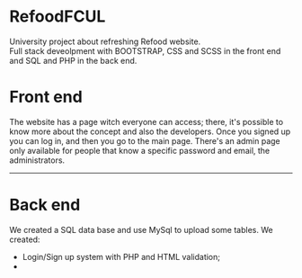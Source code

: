 # RefoodFCUL
University project about refreshing Refood website.<br>
Full stack deveolpment with BOOTSTRAP, CSS and SCSS in the front end and SQL and PHP in the back end.

# Front end
The website has a page witch everyone can access; there, it's possible to know more about the concept and also the developers.
Once you signed up you can log in, and then you go to the main page. 
There's an admin page only available for people that know a specific password and email, the administrators.

<hr>

# Back end
We created a SQL data base and use MySql to upload some tables.
We created:
- Login/Sign up system with PHP and HTML validation;
- 
